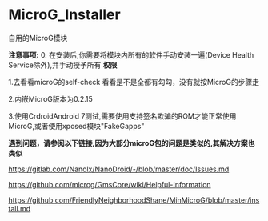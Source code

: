 # MicroG_Installer
自用的MicroG模块

**注意事项:**
0. 在安装后,你需要将模块内所有的软件手动安装一遍(Device Health Service除外),并手动授予所有 **权限**

1.去看看microG的self-check 看看是不是全都有勾勾，没有就按MicroG的步骤走

2.内嵌MicroG版本为0.2.15

3.使用CrdroidAndroid 7测试,需要使用支持签名欺骗的ROM才能正常使用MicroG,或者使用xposed模块"FakeGapps"

**遇到问题，请参阅以下链接,因为大部分microG包的问题是类似的,其解决方案也类似**

https://gitlab.com/Nanolx/NanoDroid/-/blob/master/doc/Issues.md

https://github.com/microg/GmsCore/wiki/Helpful-Information

https://github.com/FriendlyNeighborhoodShane/MinMicroG/blob/master/install.md
